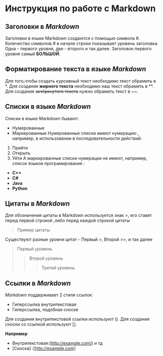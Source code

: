 # Инструкция по работе с **Markdown**


## Заголовки в *Markdown*
Заголовки в языке Markdown создаются с помощью символа #. Количество символов # в начале строки показывает уровень заголовка. Одна - первого уровня, две - второго и так далее. Заголовок первого уровня самый **БОЛЬШОЙ**.  

## Форматирование текста в языке *Markdown*
Для того,чтобы создать *курсивный текст* необходимо текст обрамить в *. Для создания **жирного текста** необходимо наш текст обрамить в **. Для создания ~~зачёркнутого текста~~ нужно обрамить текст в ~~.

## Списки в языке *Markdown*
Списки в языке *Markdown* бывают:
- Нумерованные
- Маркерованные
Нумерованные списки имеют нумерацию , например, в использовании в последовательности действий:
1. Прийти 
2. Открыть
3. Уйти
А маркированные списки нумерации не имеют, например, список языков програмирования :
- **C++**
- **C#**
- **Java**
- **Python**

## Цитаты в *Markdown*
Для обозначения цитаты в Markdown используется знак >, его ставят перед первой строкой ,либо перед каждой строкой цитаты
> Пример цитаты

Существуют разные уровни цитат - Первый >, Второй >>, и так далее
> Первый уровень
>> Второй уровень
>>> Третий уровень

## Ссылки в *Markdown*

*Markdown* поддерживает 2 стиля ссылок:
- Гиперссылка внутритекстовая
- Гиперссылка, подобная сноске

Для создания внутритекстовой ссылки используют ().
Для создания сноски со ссылкой используют [].

**Например**
- Внутритекстовая:(http://example.com/) и тд
- [Сноска] :[http://example.com]
